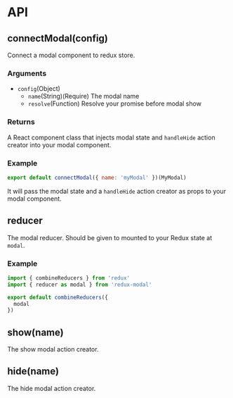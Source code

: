 # API

## connectModal(config)

Connect a modal component to redux store.

### Arguments

* `config`(Object)
  * `name`(String)(Require) The modal name
  * `resolve`(Function) Resolve your promise before modal show

### Returns

A React component class that injects modal state and `handleHide` action creator into your modal component.

### Example

```javascript
export default connectModal({ name: 'myModal' })(MyModal)
```

It will pass the modal state and a `handleHide` action creator as props to your modal component.

## reducer

The modal reducer. Should be given to mounted to your Redux state at `modal`.

### Example

```javascript
import { combineReducers } from 'redux'
import { reducer as modal } from 'redux-modal'

export default combineReducers({
  modal
})
```

## show(name)

The show modal action creator.

## hide(name)

The hide modal action creator.
